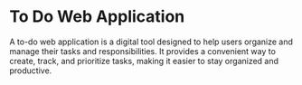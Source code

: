 ﻿# To Do Web Application

A to-do web application is a digital tool designed to help users organize and manage their tasks and responsibilities. It provides a convenient way to create, track, and prioritize tasks, making it easier to stay organized and productive.
